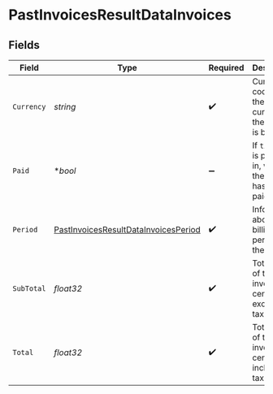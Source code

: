 # PastInvoicesResultDataInvoices


## Fields

| Field                                                                                               | Type                                                                                                | Required                                                                                            | Description                                                                                         | Example                                                                                             |
| --------------------------------------------------------------------------------------------------- | --------------------------------------------------------------------------------------------------- | --------------------------------------------------------------------------------------------------- | --------------------------------------------------------------------------------------------------- | --------------------------------------------------------------------------------------------------- |
| `Currency`                                                                                          | *string*                                                                                            | :heavy_check_mark:                                                                                  | Currency code for the currency the invoice is billed in.                                            | usd                                                                                                 |
| `Paid`                                                                                              | **bool*                                                                                             | :heavy_minus_sign:                                                                                  | If `timestamp` is passed in, whether the invoice has been paid.                                     |                                                                                                     |
| `Period`                                                                                            | [PastInvoicesResultDataInvoicesPeriod](../../models/shared/pastinvoicesresultdatainvoicesperiod.md) | :heavy_check_mark:                                                                                  | Information about the billing period of the invoice.                                                |                                                                                                     |
| `SubTotal`                                                                                          | *float32*                                                                                           | :heavy_check_mark:                                                                                  | Total cost of the invoice, in cents, excluding tax.                                                 | 1000                                                                                                |
| `Total`                                                                                             | *float32*                                                                                           | :heavy_check_mark:                                                                                  | Total cost of the invoice, in cents, including tax.                                                 | 1200                                                                                                |